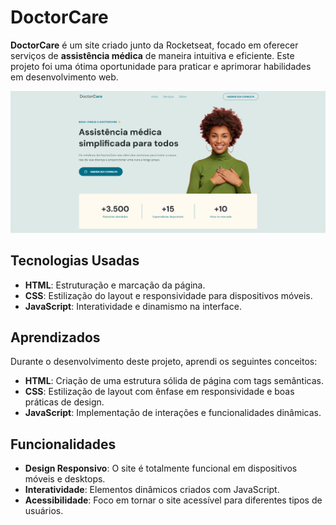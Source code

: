 # DoctorCare

**DoctorCare** é um site criado junto da Rocketseat, focado em oferecer serviços de **assistência médica** de maneira intuitiva e eficiente. Este projeto foi uma ótima oportunidade para praticar e aprimorar habilidades em desenvolvimento web.

![DoctorCare - Página Inicial](./assets/imagem-tela-inicial.png)

## Tecnologias Usadas

- **HTML**: Estruturação e marcação da página.
- **CSS**: Estilização do layout e responsividade para dispositivos móveis.
- **JavaScript**: Interatividade e dinamismo na interface.

## Aprendizados

Durante o desenvolvimento deste projeto, aprendi os seguintes conceitos:

- **HTML**: Criação de uma estrutura sólida de página com tags semânticas.
- **CSS**: Estilização de layout com ênfase em responsividade e boas práticas de design.
- **JavaScript**: Implementação de interações e funcionalidades dinâmicas.

## Funcionalidades

- **Design Responsivo**: O site é totalmente funcional em dispositivos móveis e desktops.
- **Interatividade**: Elementos dinâmicos criados com JavaScript.
- **Acessibilidade**: Foco em tornar o site acessível para diferentes tipos de usuários.

